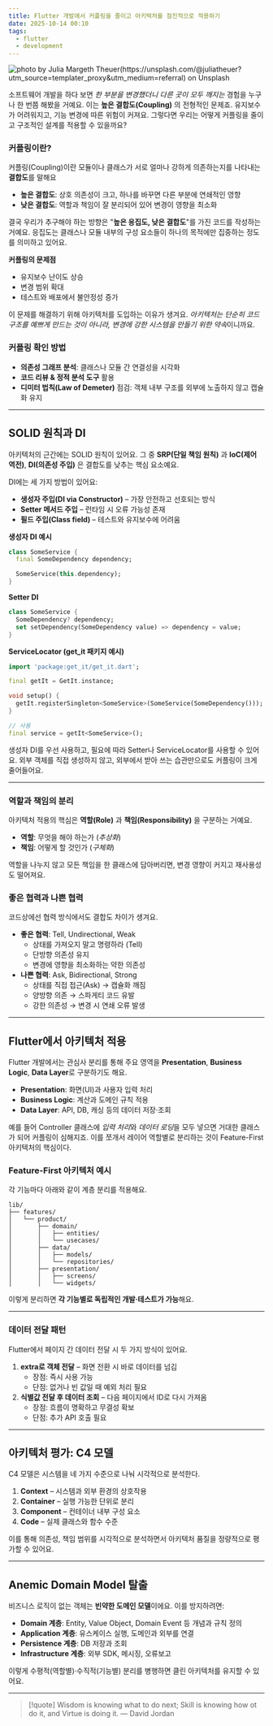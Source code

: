 ```yaml
---
title: Flutter 개발에서 커플링을 줄이고 아키텍처를 점진적으로 적용하기
date: 2025-10-14 00:10
tags:
  - flutter
  - development
---
```


![photo by Julia Margeth Theuer(https://unsplash.com/@juliatheuer?utm_source=templater_proxy&utm_medium=referral) on Unsplash](https://images.unsplash.com/photo-1559039616-33af37c928fa?crop=entropy&cs=srgb&fm=jpg&ixid=M3w2NDU1OTF8MHwxfHJhbmRvbXx8fHx8fHx8fDE3NjAzNjgyMjd8&ixlib=rb-4.1.0&q=85&w=800&h=460)

소프트웨어 개발을 하다 보면 _한 부분을 변경했더니 다른 곳이 모두 깨지는_ 경험을 누구나 한 번쯤 해봤을 거예요.
이는 **높은 결합도(Coupling)** 의 전형적인 문제죠. 유지보수가 어려워지고, 기능 변경에 따른 위험이 커져요.
그렇다면 우리는 어떻게 커플링을 줄이고 구조적인 설계를 적용할 수 있을까요?

### 커플링이란?

커플링(Coupling)이란 모듈이나 클래스가 서로 얼마나 강하게 의존하는지를 나타내는 **결합도**를 말해요

- **높은 결합도**: 상호 의존성이 크고, 하나를 바꾸면 다른 부분에 연쇄적인 영향
- **낮은 결합도**: 역할과 책임이 잘 분리되어 있어 변경이 영향을 최소화

결국 우리가 추구해야 하는 방향은 "**높은 응집도, 낮은 결합도**"를 가진 코드를 작성하는 거예요.
응집도는 클래스나 모듈 내부의 구성 요소들이 하나의 목적에만 집중하는 정도를 의미하고 있어요.

**커플링의 문제점**

- 유지보수 난이도 상승
- 변경 범위 확대
- 테스트와 배포에서 불안정성 증가

이 문제를 해결하기 위해 아키텍처를 도입하는 이유가 생겨요.
*아키텍처는 단순히 코드 구조를 예쁘게 만드는 것이 아니라, 변경에 강한 시스템을 만들기 위한 약속*이니까요.

### 커플링 확인 방법

- **의존성 그래프 분석**: 클래스나 모듈 간 연결성을 시각화
- **코드 리뷰 & 정적 분석 도구** 활용
- **디미터 법칙(Law of Demeter)** 점검: 객체 내부 구조를 외부에 노출하지 않고 캡슐화 유지

---

## SOLID 원칙과 DI

아키텍처의 근간에는 SOLID 원칙이 있어요.
그 중 **SRP(단일 책임 원칙)** 과 **IoC(제어 역전)**, **DI(의존성 주입)** 은 결합도를 낮추는 핵심 요소예요.

DI에는 세 가지 방법이 있어요:

- **생성자 주입(DI via Constructor)** – 가장 안전하고 선호되는 방식
- **Setter 메서드 주입** – 런타임 시 오류 가능성 존재
- **필드 주입(Class field)** – 테스트와 유지보수에 어려움

**생성자 DI 예시**

```dart
class SomeService {
  final SomeDependency dependency;

  SomeService(this.dependency);
}
```

**Setter DI**

```dart
class SomeService {
  SomeDependency? dependency;
  set setDependency(SomeDependency value) => dependency = value;
}
```

**ServiceLocator (get_it 패키지 예시)**

```dart
import 'package:get_it/get_it.dart';

final getIt = GetIt.instance;

void setup() {
  getIt.registerSingleton<SomeService>(SomeService(SomeDependency()));
}

// 사용
final service = getIt<SomeService>();
```

생성자 DI를 우선 사용하고, 필요에 따라 Setter나 ServiceLocator를 사용할 수 있어요.
외부 객체를 직접 생성하지 않고, 외부에서 받아 쓰는 습관만으로도 커플링이 크게 줄어들어요.

---

### 역할과 책임의 분리

아키텍처 적용의 핵심은 **역할(Role)** 과 **책임(Responsibility)** 을 구분하는 거예요.

- **역할**: 무엇을 해야 하는가 (_추상화_)
- **책임**: 어떻게 할 것인가 (_구체화_)

역할을 나누지 않고 모든 책임을 한 클래스에 담아버리면, 변경 영향이 커지고 재사용성도 떨어져요.

### 좋은 협력과 나쁜 협력

코드상에선 협력 방식에서도 결합도 차이가 생겨요.

- **좋은 협력**: Tell, Undirectional, Weak
  - 상태를 가져오지 말고 명령하라 (Tell)
  - 단방향 의존성 유지
  - 변경에 영향을 최소화하는 약한 의존성
- **나쁜 협력**: Ask, Bidirectional, Strong
  - 상태를 직접 접근(Ask) → 캡슐화 깨짐
  - 양방향 의존 → 스파게티 코드 유발
  - 강한 의존성 → 변경 시 연쇄 오류 발생

---

## Flutter에서 아키텍처 적용

Flutter 개발에서는 관심사 분리를 통해 주요 영역을 **Presentation**, **Business Logic**, **Data Layer**로 구분하기도 해요.

- **Presentation**: 화면(UI)과 사용자 입력 처리
- **Business Logic**: 계산과 도메인 규칙 적용
- **Data Layer**: API, DB, 캐싱 등의 데이터 저장·조회

예를 들어 Controller 클래스에 *입력 처리*와 *데이터 로딩*을 모두 넣으면 거대한 클래스가 되어 커플링이 심해지죠.
이를 쪼개서 레이어 역할별로 분리하는 것이 Feature-First 아키텍처의 핵심이다.

### Feature-First 아키텍처 예시

각 기능마다 아래와 같이 계층 분리를 적용해요.

```plaintext
lib/
├── features/
│   └── product/
│       ├── domain/
│       │   ├── entities/
│       │   └── usecases/
│       ├── data/
│       │   ├── models/
│       │   └── repositories/
│       ├── presentation/
│       │   ├── screens/
│       │   └── widgets/
```

이렇게 분리하면 **각 기능별로 독립적인 개발·테스트가 가능**해요.

---

### 데이터 전달 패턴

Flutter에서 페이지 간 데이터 전달 시 두 가지 방식이 있어요.

1. **extra로 객체 전달** – 화면 전환 시 바로 데이터를 넘김
   - 장점: 즉시 사용 가능
   - 단점: 없거나 빈 값일 때 예외 처리 필요
2. **식별값 전달 후 데이터 조회** – 다음 페이지에서 ID로 다시 가져옴
   - 장점: 흐름이 명확하고 무결성 확보
   - 단점: 추가 API 호출 필요

---

## 아키텍처 평가: C4 모델

C4 모델은 시스템을 네 가지 수준으로 나눠 시각적으로 분석한다.

1. **Context** – 시스템과 외부 환경의 상호작용
2. **Container** – 실행 가능한 단위로 분리
3. **Component** – 컨테이너 내부 구성 요소
4. **Code** – 실제 클래스와 함수 수준

이를 통해 의존성, 책임 범위를 시각적으로 분석하면서 아키텍처 품질을 정량적으로 평가할 수 있어요.

---

## Anemic Domain Model 탈출

비즈니스 로직이 없는 객체는 **빈약한 도메인 모델**이에요. 이를 방지하려면:

- **Domain 계층**: Entity, Value Object, Domain Event 등 개념과 규칙 정의
- **Application 계층**: 유스케이스 실행, 도메인과 외부를 연결
- **Persistence 계층**: DB 저장과 조회
- **Infrastructure 계층**: 외부 SDK, 메시징, 오류보고

이렇게 수평적(역할별)·수직적(기능별) 분리를 병행하면 클린 아키텍처를 유지할 수 있어요.

---

> [!quote] Wisdom is knowing what to do next; Skill is knowing how ot do it, and Virtue is doing it.
> — David Jordan
